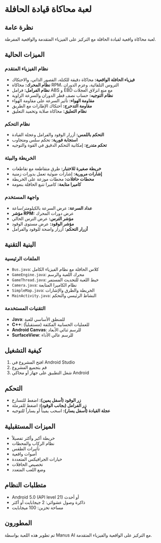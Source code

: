 # لعبة محاكاة قيادة الحافلة

## نظرة عامة
لعبة محاكاة واقعية لقيادة الحافلة مع التركيز على الفيزياء المتقدمة والواقعية المفرطة.

## الميزات الحالية

### نظام الفيزياء المتقدم
- **فيزياء الحافلة الواقعية:** محاكاة دقيقة للكتلة، القصور الذاتي، والاحتكاك
- **نظام المحرك:** محاكاة RPM، التروس التلقائية، وعزم الدوران
- **نظام الفرامل:** فرامل ABS و EBD مع منع انزلاق العجلات
- **نظام التوجيه:** حساب نصف قطر الدوران والسرعة الزاوية
- **مقاومة الهواء:** تأثير السرعة على مقاومة الهواء
- **مقاومة التدحرج:** احتكاك الإطارات مع الطريق
- **نظام التعليق:** محاكاة صلابة وتخميد التعليق

### نظام التحكم
- **التحكم باللمس:** أزرار الوقود والفرامل وعجلة القيادة
- **استجابة فورية:** تحكم سلس ومتجاوب
- **تحكم متدرج:** إمكانية التحكم الدقيق في القوة والتوجيه

### الخريطة والبيئة
- **خريطة صغيرة للاختبار:** طرق متقاطعة مع تقاطعات
- **إشارات مرورية:** إشارات ضوئية تعمل بدورات زمنية
- **محطات حافلات:** محطات موزعة على الخريطة
- **كاميرا متابعة:** كاميرا تتبع الحافلة بنعومة

### واجهة المستخدم
- **عداد السرعة:** عرض السرعة بالكيلومتر/ساعة
- **مؤشر RPM:** عرض دورات المحرك
- **مؤشر الترس:** عرض الترس الحالي
- **مؤشر الوقود:** عرض مستوى الوقود
- **أزرار التحكم:** أزرار واضحة للوقود والفرامل

## البنية التقنية

### الملفات الرئيسية
- `Bus.java`: كلاس الحافلة مع نظام الفيزياء الكامل
- `GameEngine.java`: محرك اللعبة والرسم
- `GameThread.java`: خيط اللعبة للتحديث المستمر
- `Camera.java`: نظام الكاميرا المتابعة
- `SimpleMap.java`: الخريطة والطرق والإشارات
- `MainActivity.java`: النشاط الرئيسي والتحكم

### التقنيات المستخدمة
- **Java**: للمنطق الأساسي للعبة
- **C++**: للعمليات الحسابية المكثفة (مستقبلياً)
- **Android Canvas**: للرسم ثنائي الأبعاد
- **SurfaceView**: للرسم عالي الأداء

## كيفية التشغيل
1. افتح المشروع في Android Studio
2. قم بتجميع المشروع
3. شغل التطبيق على جهاز أو محاكي Android

## التحكم
- **زر الوقود (أسفل يمين):** اضغط للتسارع
- **زر الفرامل (بجانب الوقود):** اضغط للفرملة
- **عجلة القيادة (أسفل يسار):** اسحب يميناً أو يساراً للتوجيه

## الميزات المستقبلية
- خريطة أكبر وأكثر تفصيلاً
- نظام الركاب والمحطات
- تأثيرات الطقس
- أصوات واقعية
- خيارات الجرافيكس المتعددة
- تخصيص الحافلات
- وضع اللعب المتعدد

## متطلبات النظام
- Android 5.0 (API level 21) أو أحدث
- ذاكرة وصول عشوائي: 2 جيجابايت أو أكثر
- مساحة تخزين: 100 ميجابايت

## المطورون
تم تطوير هذه اللعبة بواسطة Manus AI مع التركيز على الواقعية والفيزياء المتقدمة.

